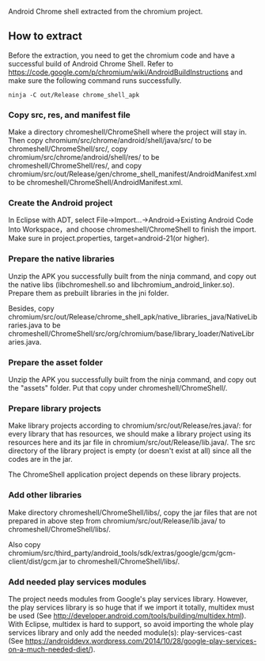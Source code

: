 Android Chrome shell extracted from the chromium project.

## How to extract

Before the extraction, you need to get the chromium code and have a successful build of Android Chrome Shell.
Refer to <https://code.google.com/p/chromium/wiki/AndroidBuildInstructions> and make sure the following command runs successfully.

	ninja -C out/Release chrome_shell_apk
	
### Copy src, res, and manifest file

Make a directory chromeshell/ChromeShell where the project will stay in. Then copy chromium/src/chrome/android/shell/java/src/ to be chromeshell/ChromeShell/src/, 
copy chromium/src/chrome/android/shell/res/ to be chromeshell/ChromeShell/res/, 
and copy chromium/src/out/Release/gen/chrome\_shell\_manifest/AndroidManifest.xml to be chromeshell/ChromeShell/AndroidManifest.xml.

### Create the Android project

In Eclipse with ADT, select File->Import...->Android->Existing Android Code Into Workspace，and choose chromeshell/ChromeShell to
finish the import. Make sure in project.properties, target=android-21(or higher).

### Prepare the native libraries

Unzip the APK you successfully built from the ninja command, and copy out the native libs (libchromeshell.so and libchromium\_android\_linker.so).
Prepare them as prebuilt libraries in the jni folder.

Besides, copy chromium/src/out/Release/chrome\_shell\_apk/native\_libraries\_java/NativeLibraries.java to be chromeshell/ChromeShell/src/org/chromium/base/library\_loader/NativeLibraries.java.

### Prepare the asset folder

Unzip the APK you successfully built from the ninja command, and copy out the "assets" folder. Put that copy under chromeshell/ChromeShell/.

### Prepare library projects

Make library projects according to chromium/src/out/Release/res.java/: for every library that has resources, we should make a library project using its resources here and its jar file in chromium/src/out/Release/lib.java/.
The src directory of the library project is empty (or doesn't exist at all) since all the codes are in the jar.

The ChromeShell application project depends on these library projects.

### Add other libraries

Make directory chromeshell/ChromeShell/libs/, copy the jar files that are not prepared in above step from chromium/src/out/Release/lib.java/ to chromeshell/ChromeShell/libs/.

Also copy chromium/src/third\_party/android\_tools/sdk/extras/google/gcm/gcm-client/dist/gcm.jar to chromeshell/ChromeShell/libs/.

### Add needed play services modules

The project needs modules from Google's play services library. However, the play services library is so huge that if we import it totally, multidex must be used (See <http://developer.android.com/tools/building/multidex.html>).
With Eclipse, multidex is hard to support, so avoid importing the whole play services library and only add the needed module(s): play-services-cast
(See <https://androiddevx.wordpress.com/2014/10/28/google-play-services-on-a-much-needed-diet/>).